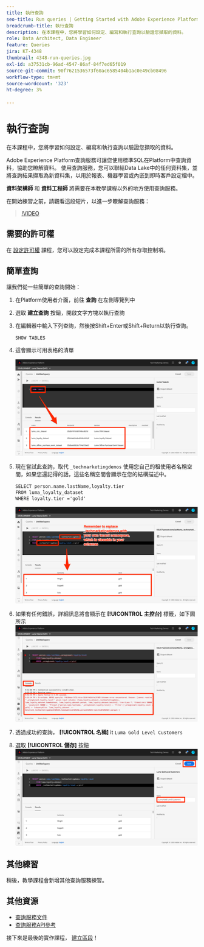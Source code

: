 ```yaml
---
title: 執行查詢
seo-title: Run queries | Getting Started with Adobe Experience Platform for Data Architects and Data Engineers
breadcrumb-title: 執行查詢
description: 在本課程中，您將學習如何設定、編寫和執行查詢以驗證您擷取的資料。
role: Data Architect, Data Engineer
feature: Queries
jira: KT-4348
thumbnail: 4348-run-queries.jpg
exl-id: a37531cb-96ad-4547-86af-84f7ed65f019
source-git-commit: 90f7621536573f60ac6585404b1ac0e49cb08496
workflow-type: tm+mt
source-wordcount: '323'
ht-degree: 3%

---
```


# 執行查詢

<!-- 15 min-->
在本課程中，您將學習如何設定、編寫和執行查詢以驗證您擷取的資料。

Adobe Experience Platform查詢服務可讓您使用標準SQL在Platform中查詢資料，協助您瞭解資料。 使用查詢服務，您可以聯結Data Lake中的任何資料集，並將查詢結果擷取為新資料集，以用於報表、機器學習或內嵌到即時客戶設定檔中。

**資料架構師** 和 **資料工程師** 將需要在本教學課程以外的地方使用查詢服務。

在開始練習之前，請觀看這段短片，以進一步瞭解查詢服務：
>[!VIDEO](https://video.tv.adobe.com/v/29795?quality=12&learn=on)

## 需要的許可權

在 [設定許可權](configure-permissions.md) 課程，您可以設定完成本課程所需的所有存取控制項。

<!-- Settings > **[!UICONTROL Services]** > **[!UICONTROL Query Service]**
* Permission items Data Management > **[!UICONTROL View Datasets]** and  **[!UICONTROL Manage Datasets]**
* Permission item Sandboxes > `Luma Tutorial`
* User-role access to the `Luma Tutorial Platform` product profile
-->

## 簡單查詢

讓我們從一些簡單的查詢開始：

1. 在Platform使用者介面，前往 **查詢** 在左側導覽列中
1. 選取 **建立查詢** 按鈕，開啟文字方塊以執行查詢
1. 在編輯器中輸入下列查詢，然後按Shift+Enter或Shift+Return以執行查詢。

   ```
   SHOW TABLES
   ```

1. 這會顯示可用表格的清單

   ![顯示表格查詢](assets/queries-showTables.png)


1. 現在嘗試此查詢，取代 `_techmarketingdemos` 使用您自己的租使用者名稱空間，如果您還記得的話，這些名稱空間會顯示在您的結構描述中。

   ```
   SELECT person.name.lastName,loyalty.tier
   FROM luma_loyalty_dataset
   WHERE loyalty.tier ='gold'
   ```

   ![從忠誠度資料集中選取資料](assets/queries-loyaltySelect.png)

1. 如果有任何錯誤，詳細訊息將會顯示在 **[!UICONTROL 主控台]** 標籤，如下圖所示
   ![查詢中發生錯誤](assets/queries-error.png)

1. 透過成功的查詢， **[!UICONTROL 名稱]** it `Luma Gold Level Customers`
1. 選取 **[!UICONTROL 儲存]** 按鈕
   ![儲存查詢](assets/queries-loyaltySelect-save.png)


<!--SELECT COUNT(DISTINCT (_techmarketingdemos.systemIdentifier.loyaltyId)) FROM luma_loyalty_dataset 


SELECT _techmarketingdemos.systemIdentifier.loyaltyId, COUNT(_techmarketingdemos.systemIdentifier.loyaltyId)
FROM luma_loyalty_dataset 
GROUP BY _techmarketingdemos.systemIdentifier.loyaltyId
HAVING COUNT(_techmarketingdemos.systemIdentifier.loyaltyId) > 1;-->

## 其他練習

稍後，教學課程會新增其他查詢服務練習。
<!--
## Join Datasets

In this exercise, we will join two datasets `Luma Loyalty Dataset` and `Luma Offline Purchase` to get list of gold customers who have spend over $500 dollars in one purchase.

1. Create a new query
1. Copy and paste following query in query editor and execute, again replacing `_techmarketingdemos` with your own tenant namespace
    
    ```
    SELECT DISTINCT lopd.commerce.order.purchaseID as PurchaseId ,
        lld.person.name.firstName as LastName ,
        lld.person.name.lastName as LastName ,
        lopd.personalEmail.address as email,
        lopd.commerce.order.priceTotal as Total

    FROM luma_loyalty_dataset lld
    JOIN luma_offline_purchase_event_dataset lopd
    ON lopd._techmarketingdemos.systemIdentifier.loyaltyId = lld._techmarketingdemos.systemIdentifier.loyaltyId

    WHERE lld._techmarketingdemos.loyalty.level ='gold' AND lopd.commerce.order.priceTotal >500;
    ```

1. You should get list of Gold Customers who have spend over $500 in single purchase.

## Output datasets

1. Select on Output Dataset button
1. Provide name and description to the dataset
1. Save.
1. Go to **Datasets** under **Data Management** to find new dataset created.

-->
<!--Add content for Adobe Defined Functions-->

## 其他資源

* [查詢服務文件](https://experienceleague.adobe.com/docs/experience-platform/query/home.html?lang=zh-Hant)
* [查詢服務API參考](https://www.adobe.io/experience-platform-apis/references/query-service/)

接下來是最後的實作課程， [建立區段](build-segments.md)！
